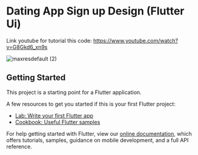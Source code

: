 # Dating App Sign up Design (Flutter Ui)

Link youtube for tutorial this code: https://www.youtube.com/watch?v=G8Gkd6_xn9s

![maxresdefault (2)](https://user-images.githubusercontent.com/87581799/133273594-deffc264-7551-4923-ba32-892d8532f604.jpg)




## Getting Started

This project is a starting point for a Flutter application.

A few resources to get you started if this is your first Flutter project:

- [Lab: Write your first Flutter app](https://flutter.dev/docs/get-started/codelab)
- [Cookbook: Useful Flutter samples](https://flutter.dev/docs/cookbook)

For help getting started with Flutter, view our
[online documentation](https://flutter.dev/docs), which offers tutorials,
samples, guidance on mobile development, and a full API reference.
